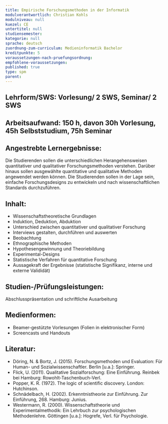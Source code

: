 ```yaml
---
title: Empirische Forschungsmethoden in der Informatik
modulverantwortlich: Christian Kohls
modulniveau: null
kuezel: CE
untertitel: null
studiensemester: 
kategorie: null
sprache: deutsch
zuordnung-zum-curriculum: Medieninformatik Bachelor
kreditpunkte: 5
voraussetzungen-nach-pruefungsordnung:
empfohlene-voraussetzungen: 
published: true
type: spm
parent: 
---
```


## Lehrform/SWS: Vorlesung/ 2 SWS, Seminar/ 2 SWS


## Arbeitsaufwand: 150 h, davon 30h Vorlesung, 45h Selbststudium, 75h Seminar 


## Angestrebte Lernergebnisse:
Die Studierenden sollen die unterschiedlichen Herangehensweisen quantitativer und qualitativer Forschungsmethoden verstehen. Darüber hinaus sollen ausgewählte quantitative und qualitative Methoden angewendet werden können. Die Studierenden sollen in der Lage sein, einfache Forschungsdesigns zu entwickeln und nach wissenschaftlichen Standards durchzuführen. 

## Inhalt:
-	Wissenschaftstheoretische Grundlagen
-	Induktion, Deduktion, Abduktion
-	Unterschied zwischen quantitativer und qualitativer Forschung
-	Interviews gestalten, durchführen und auswerten
-	Beobachtung
-	Ethnographische Methoden
-	Hypothesengewinnung und Theoriebildung
-	Experimental-Designs
-	Statistische Verfahren für quantitative Forschung
-	Aussagekraft der Ergebnisse (statistische Signifikanz, interne und externe Valididät)

 
## Studien-/Prüfungsleistungen:
Abschlusspräsentation und schriftliche Ausarbeitung

## Medienformen:
-	Beamer-gestützte Vorlesungen (Folien in elektronischer Form)
-	Screencasts und Handouts


## Literatur:
- Döring, N. & Bortz, J. (2015). Forschungsmethoden und Evaluation: Für Human- und Sozialwissenschaftler. Berlin [u.a.]: Springer.
- Flick, U. (2011). Qualitative Sozialforschung: Eine Einführung. Reinbek bei Hamburg: Rowohlt-Taschenbuch-Verl. 
- Popper, K. R. (1972). The logic of scientific discovery. London: Hutchinson.
- Schnädelbach, H. (2002). Erkenntnistheorie zur Einführung. Zur Einführung, 268. Hamburg: Junius.
- Westermann, R. (2000). Wissenschaftstheorie und Experimentalmethodik: Ein Lehrbuch zur psychologischen Methodenlehre. Göttingen [u.a.]: Hogrefe, Verl. für Psychologie.



